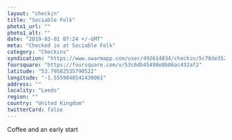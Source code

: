 ```yaml
---
layout: "checkin"
title: "Sociable Folk"
photo1_url: ""
photo1_alt: ""
date: "2019-03-01 07:24 +/-GMT"
meta: "Checked in at Sociable Folk"
category: "Checkins"
syndication: "https://www.swarmapp.com/user/492614834/checkin/5c78de352a7ab6002ceaedcf"
foursquare: "https://foursquare.com/v/53c6db45498e8b06ac432af2"
latitude: "53.79582535790522"
longitude: "-1.5559848541430061"
address: ""
locality: "Leeds"
region: ""
country: "United Kingdom"
twitterCard: false
---
```

Coffee and an early start
